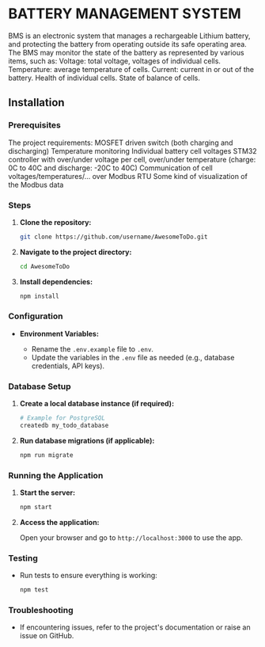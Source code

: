 # BATTERY MANAGEMENT SYSTEM

BMS is an electronic system that manages a rechargeable Lithium battery, and protecting the battery from operating outside its safe operating area.
The BMS may monitor the state of the battery as represented by various items, such as:
  Voltage: total voltage, voltages of individual cells.
  Temperature: average temperature of cells.
  Current: current in or out of the battery.
  Health of individual cells.
  State of balance of cells.

## Installation

### Prerequisites

The project requirements: 
  MOSFET driven switch (both charging and discharging)
  Temperature monitoring
  Individual battery cell voltages
  STM32 controller with over/under voltage per cell, over/under temperature (charge: 0C to 40C and discharge: -20C to 40C)
  Communication of cell voltages/temperatures/... over Modbus RTU
  Some kind of visualization of the Modbus data

### Steps

1. **Clone the repository:**

    ```bash
    git clone https://github.com/username/AwesomeToDo.git
    ```

2. **Navigate to the project directory:**

    ```bash
    cd AwesomeToDo
    ```

3. **Install dependencies:**

    ```bash
    npm install
    ```

### Configuration

- **Environment Variables:**

  - Rename the `.env.example` file to `.env`.
  - Update the variables in the `.env` file as needed (e.g., database credentials, API keys).

### Database Setup

1. **Create a local database instance (if required):**

    ```bash
    # Example for PostgreSQL
    createdb my_todo_database
    ```

2. **Run database migrations (if applicable):**

    ```bash
    npm run migrate
    ```

### Running the Application

1. **Start the server:**

    ```bash
    npm start
    ```

2. **Access the application:**

    Open your browser and go to `http://localhost:3000` to use the app.

### Testing

- Run tests to ensure everything is working:

    ```bash
    npm test
    ```

### Troubleshooting

- If encountering issues, refer to the project's documentation or raise an issue on GitHub.
